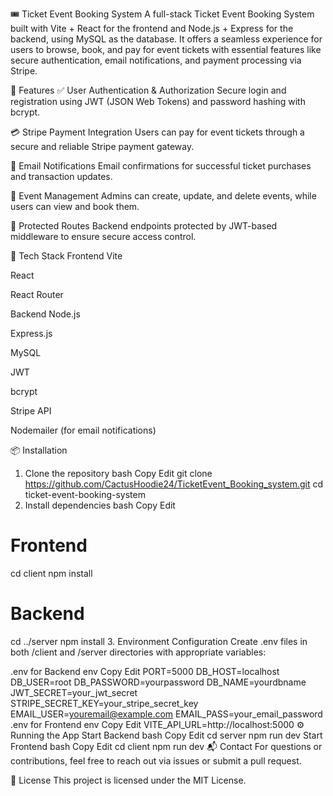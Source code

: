 🎟️ Ticket Event Booking System
A full-stack Ticket Event Booking System built with Vite + React for the frontend and Node.js + Express for the backend, using MySQL as the database. It offers a seamless experience for users to browse, book, and pay for event tickets with essential features like secure authentication, email notifications, and payment processing via Stripe.

🚀 Features
✅ User Authentication & Authorization
Secure login and registration using JWT (JSON Web Tokens) and password hashing with bcrypt.

💳 Stripe Payment Integration
Users can pay for event tickets through a secure and reliable Stripe payment gateway.

📧 Email Notifications
Email confirmations for successful ticket purchases and transaction updates.

📅 Event Management
Admins can create, update, and delete events, while users can view and book them.

🔐 Protected Routes
Backend endpoints protected by JWT-based middleware to ensure secure access control.

🧰 Tech Stack
Frontend
Vite

React

React Router

Backend
Node.js

Express.js

MySQL

JWT

bcrypt

Stripe API

Nodemailer (for email notifications)

📦 Installation
1. Clone the repository
bash
Copy
Edit
git clone https://github.com/CactusHoodie24/TicketEvent_Booking_system.git
cd ticket-event-booking-system
2. Install dependencies
bash
Copy
Edit
# Frontend
cd client
npm install

# Backend
cd ../server
npm install
3. Environment Configuration
Create .env files in both /client and /server directories with appropriate variables:

.env for Backend
env
Copy
Edit
PORT=5000
DB_HOST=localhost
DB_USER=root
DB_PASSWORD=yourpassword
DB_NAME=yourdbname
JWT_SECRET=your_jwt_secret
STRIPE_SECRET_KEY=your_stripe_secret_key
EMAIL_USER=youremail@example.com
EMAIL_PASS=your_email_password
.env for Frontend
env
Copy
Edit
VITE_API_URL=http://localhost:5000
⚙️ Running the App
Start Backend
bash
Copy
Edit
cd server
npm run dev
Start Frontend
bash
Copy
Edit
cd client
npm run dev
📬 Contact
For questions or contributions, feel free to reach out via issues or submit a pull request.

📄 License
This project is licensed under the MIT License.
